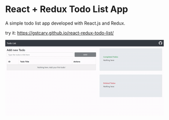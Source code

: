# React + Redux Todo List App

A simple todo list app developed with React.js and Redux.

try it: https://gstcarv.github.io/react-redux-todo-list/

![TodoApp](todo.gif)
